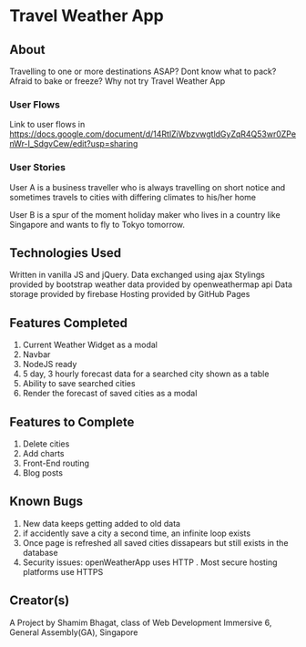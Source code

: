 # Travel Weather App

## About

Travelling to one or more destinations ASAP? Dont know what to pack? Afraid to bake or freeze? Why not try Travel Weather App

### User Flows

Link to user flows in https://docs.google.com/document/d/14RtlZiWbzvwgtldGyZqR4Q53wr0ZPenWr-I_SdgvCew/edit?usp=sharing

### User Stories

User A is a business traveller who is always travelling on short notice and sometimes travels to cities with differing climates to his/her home 

User B is a spur of the moment holiday maker who lives in a country like Singapore and wants to fly to Tokyo tomorrow.

## Technologies Used

Written in vanilla JS and jQuery.
Data exchanged using ajax
Stylings provided by bootstrap
weather data provided by openweathermap api
Data storage provided by firebase
Hosting provided by GitHub Pages

## Features Completed

1. Current Weather Widget as a modal
2. Navbar
2. NodeJS ready
3. 5 day, 3 hourly forecast data for a searched city shown as a table
4. Ability to save searched cities
5. Render the forecast of saved cities as a modal

## Features to Complete

1. Delete cities
2. Add charts
3. Front-End routing
4. Blog posts

## Known Bugs

1. New data keeps getting added to old data
2. if accidently save a city a second time, an infinite loop exists
3. Once page is refreshed all saved cities dissapears but still exists in
the database  
4. Security issues: openWeatherApp uses HTTP . Most secure hosting platforms use HTTPS

## Creator(s)

A Project by Shamim Bhagat, class of Web Development Immersive 6, General Assembly(GA), Singapore
